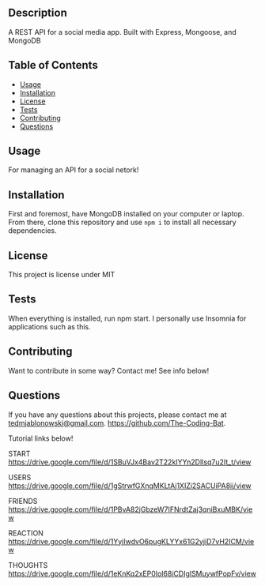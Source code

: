 ## Description 
A REST API for a social media app. Built with Express, Mongoose, and MongoDB
## Table of Contents
* [Usage](#Usage)
* [Installation](#Installation)
* [License](#License)
* [Tests](#Tests)
* [Contributing](#Contributing)
* [Questions](#Questions)

## Usage 
For managing an API for a social netork!
## Installation 
First and foremost, have MongoDB installed on your computer or laptop. From there, clone this repository and use ```npm i``` to install all necessary dependencies. 
## License 
This project is license under MIT
## Tests
When everything is installed, run npm start. I personally use Insomnia for applications such as this.
## Contributing 
Want to contribute in some way? Contact me! See info below!
## Questions
If you have any questions about this projects, please contact me at tedmjablonowski@gmail.com. https://github.com/The-Coding-Bat.

Tutorial links below!

START https://drive.google.com/file/d/1SBuVJx4Bav2T22kIYYn2DlIsq7u2It_t/view

USERS https://drive.google.com/file/d/1gStrwfGXnqMKLtAj1XIZi2SACUiPA8ij/view

FRIENDS https://drive.google.com/file/d/1PBvA82jGbzeW7IFNrdtZaj3qniBxuMBK/view 

REACTION https://drive.google.com/file/d/1YyjIwdvO6pugKLYYx61G2yjiD7vH2ICM/view

THOUGHTS https://drive.google.com/file/d/1eKnKq2xEP0loI68iCDIglSMuywfPopFv/view
